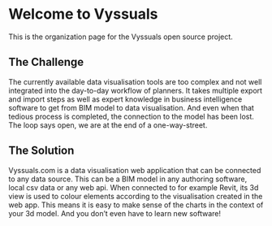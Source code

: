 # Welcome to Vyssuals
This is the organization page for the Vyssuals open source project.

## The Challenge
The currently available data visualisation tools are too complex and not well integrated into the day-to-day workflow of planners. It takes multiple export and import steps as well as expert knowledge in business intelligence software to get from BIM model to data visualisation. And even when that tedious process is completed, the connection to the model has been lost. The loop says open, we are at the end of a one-way-street.
## The Solution
Vyssuals.com is a data visualisation web application that can be connected to any data source. This can be a BIM model in any authoring software, local csv data or any web api. When connected to for example Revit, its 3d view is used to colour elements according to the visualisation created in the web app. This means it is easy to make sense of the charts in the context of your 3d model. And you don’t even have to learn new software!
